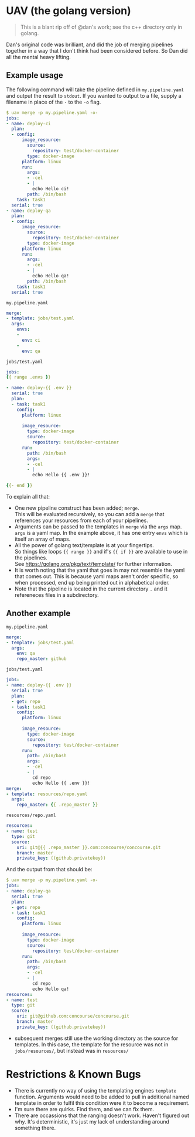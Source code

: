 # UAV (the golang version)
> This is a blant rip off of @dan's work; see the c++ directory
only in golang.

Dan's original code was brilliant, and did the job of merging pipelines together in a way that I don't think had been considered before.  So Dan did all the mental heavy lifting.

## Example usage
The following command will take the pipeline defined in `my.pipeline.yaml` and output the result to `stdout`.  If you wanted to output to a file, supply a filename in place of the `-` to the `-o` flag.
```yaml
$ uav merge -p my.pipeline.yaml -o-
jobs:
- name: deploy-ci
  plan:
  - config:
      image_resource:
        source:
          repository: test/docker-container
        type: docker-image
      platform: linux
      run:
        args:
        - -cel
        - |
          echo Hello ci!
        path: /bin/bash
    task: task1
  serial: true
- name: deploy-qa
  plan:
  - config:
      image_resource:
        source:
          repository: test/docker-container
        type: docker-image
      platform: linux
      run:
        args:
        - -cel
        - |
          echo Hello qa!
        path: /bin/bash
    task: task1
  serial: true

```
`my.pipeline.yaml`
```yaml
merge: 
- template: jobs/test.yaml
  args:
    envs:
    - 
      env: ci
    - 
      env: qa
```
`jobs/test.yaml`
```yaml
jobs:
{{ range .envs }}

- name: deploy-{{ .env }}
  serial: true
  plan:
  - task: task1
    config:
      platform: linux
    
      image_resource:
        type: docker-image
        source:
          repository: test/docker-container
      run:
        path: /bin/bash
        args: 
        - -cel
        - |
          echo Hello {{ .env }}!

{{- end }}
```
To explain all that:
* One new pipeline construct has been added; `merge`.  
This will be evaluated recursively, so you can add a `merge` that references your resources from each of your pipelines.
* Arguments can be passed to the templates in `merge` via the `args` map.  
`args` is a yaml map.  In the example above, it has one entry `envs` which is itself an array of maps.
* All the power of golang text/template is at your fingertips.  
So things like loops `{{ range }}` and if's `{{ if }}` are available to use in the pipelines.  
See https://golang.org/pkg/text/template/ for further information.
* It is worth noting that the yaml that goes in may not resemble the yaml that comes out.  This is because yaml maps aren't order specific, so when processed, end up being printed out in alphabetical order.
* Note that the pipeline is located in the current directory `.` and it refereneces files in a subdirectory.

## Another example
`my.pipeline.yaml`
```yaml
merge: 
- template: jobs/test.yaml
  args:
    env: qa
    repo_master: github
```
`jobs/test.yaml`
```yaml
jobs:
- name: deploy-{{ .env }}
  serial: true
  plan:
  - get: repo
  - task: task1
    config:
      platform: linux
    
      image_resource:
        type: docker-image
        source:
          repository: test/docker-container
      run:
        path: /bin/bash
        args: 
        - -cel
        - |
          cd repo
          echo Hello {{ .env }}!
merge:
- template: resources/repo.yaml
  args:
    repo_master: {{ .repo_master }}
```
`resources/repo.yaml`
```yaml
resources:
- name: test
  type: git
  source:
    uri: git@{{ .repo_master }}.com:concourse/concourse.git
    branch: master
    private_key: ((github.privatekey))
```
And the output from that should be:
```yaml
$ uav merge -p my.pipeline.yaml -o-
jobs:
- name: deploy-qa
  serial: true
  plan:
  - get: repo
  - task: task1
    config:
      platform: linux
    
      image_resource:
        type: docker-image
        source:
          repository: test/docker-container
      run:
        path: /bin/bash
        args: 
        - -cel
        - |
          cd repo
          echo Hello qa!
resources:
- name: test
  type: git
  source:
    uri: git@github.com:concourse/concourse.git
    branch: master
    private_key: ((github.privatekey))
```

* subsequent merges still use the working directory as the source for templates.  In this case, the template for the resource was not in `jobs/resources/`, but instead was in `resources/`

# Restrictions & Known Bugs
* There is currently no way of using the templating engines `template` function.  Arguments would need to be added to pull in additional named template in order to fulfil this condition were it to become a requirement.
* I'm sure there are quirks.  Find them, and we can fix them.
* There are occassions that the ranging doesn't work.  Haven't figured out why.  It's deterministic, it's just my lack of understanding around something there.